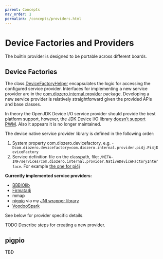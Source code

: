 ```yaml
---
parent: Concepts
nav_order: 1
permalink: /concepts/providers.html
---
```


# Device Factories and Providers

The builtin provider is designed to be portable across different boards. 

## Device Factories

The class [DeviceFactoryHelper](https://github.com/mattjlewis/diozero/blob/master/diozero-core/src/main/java/com/diozero/util/DeviceFactoryHelper.java) encapsulates the logic for accessing the configured service provider. Interfaces for implementing a new service provider are in the [com.diozero.internal.provider](https://github.com/mattjlewis/diozero/blob/master/diozero-core/src/main/java/com/diozero/internal/provider) package. Developing a new service provider is relatively straightforward given the provided APIs and base classes.

In theory the OpenJDK Device I/O service provider should provide the best platform support, however, the JDK Device I/O library [doesn't support PWM](http://mail.openjdk.java.net/pipermail/dio-dev/2015-November/000650.html). Also it appears it is no longer maintained.

The device native service provider library is defined in the following order:

1. System property com.diozero.devicefactory, e.g. `-Dcom.diozero.devicefactory=com.diozero.internal.provider.pi4j.Pi4jDeviceFactory`
2. Service definition file on the classpath, file: `/META-INF/services/com.diozero.internal.provider.NativeDeviceFactoryInterface`. For example [the one for pi4j](https://github.com/mattjlewis/diozero/blob/master/diozero-provider-pi4j/src/main/resources/META-INF/services/com.diozero.internal.provider.NativeDeviceFactoryInterface)

**Currently implemented service providers:**

+ [BBBIOlib](https://github.com/VegetableAvenger/BBBIOlib)
+ [Firmata4j](https://github.com/kurbatov/firmata4j)
+ mmap
+ [pigpio](http://abyz.co.uk/rpi/pigpio/index.html) via my [JNI wrapper library](https://github.com/mattjlewis/pigpioj)
+ [VoodooSpark](https://github.com/voodootikigod/voodoospark)

See below for provider specific details.

TODO Describe steps for creating a new provider.

## pigpio

TBD
